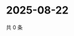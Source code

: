 # 2025-08-22

共 0 条

<!-- BEGIN ZHIHUVIDEO -->
<!-- 最后更新时间 Fri Aug 22 2025 11:35:59 GMT+0800 (China Standard Time) -->

<!-- END ZHIHUVIDEO -->
